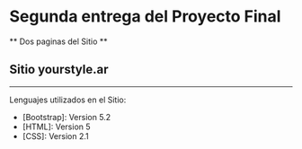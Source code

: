# Segunda entrega del Proyecto Final
** Dos paginas del Sitio **
## Sitio yourstyle.ar
***
Lenguajes utilizados en el Sitio:
* [Bootstrap]: Version 5.2
* [HTML]: Version 5
* [CSS]: Version 2.1
